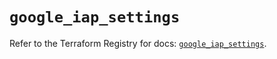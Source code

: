 # `google_iap_settings`

Refer to the Terraform Registry for docs: [`google_iap_settings`](https://registry.terraform.io/providers/hashicorp/google-beta/6.34.0/docs/resources/google_iap_settings).
